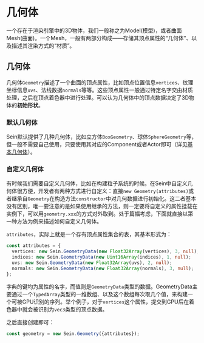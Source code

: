 # 几何体

一个存在于渲染引擎中的3D物体，我们一般称之为Model(模型)，或者曲面Mesh(曲面)。一个Mesh，一般有两部分构成——存储其顶点属性的“几何体”、以及描述其渲染方式的“材质”。

## 几何体

几何体`Geometry`描述了一个曲面的顶点属性，比如顶点位置信息`vertices`、纹理坐标信息`uvs`、法线数据`normals`等等。这些顶点属性一般通过特定名字交由材质处理，之后在顶点着色器中进行处理。可以认为几何体中的顶点数据决定了3D物体的**初始形状**。

### 默认几何体

Sein默认提供了几种几何体，比如立方体`BoxGeometry`、球体`SphereGeometry`等，但一般不需要自己使用，只要使用其对应的Component或者Actor即可（详见[基本几何体](../basic-components/bsp)）。

### 自定义几何体

有时候我们需要自定义几何体，比如在构建粒子系统的时候。在Sein中自定义几何体很方便，开发者有两种方式进行自定义：直接`new Geometry(attributes)`或者继承自`Geometry`在构造方法`constructor`中对几何数据进行初始化。这二者基本没有区别，唯一要注意的是如果使用继承的方法，则一定要将自定义的属性挂载在实例下，可以用`geometry.xxx`的方式对外取到。处于篇幅考虑，下面就直接以第一种方法为例来描述如何自定义几何体。  

`attributes`，实际上就是一个存有顶点属性集合的表，其基本形式为：

```ts
const attributes = {
  vertices: new Sein.GeometryData(new Float32Array(vertices), 3, null);
  indices: new Sein.GeometryData(new Uint16Array(indices), 1, null);
  uvs: new Sein.GeometryData(new Float32Array(uvs), 2, null);
  normals: new Sein.GeometryData(new Float32Array(normals), 3, null);
};
```

字典的键均为属性的名字，而值则是`GeometryData`类型的数据。GeometryData主要通过一个`TypedArray`类型的一维数组、以及这个数组每次取几个值，来构建一个可被GPU识别的序列。举个例子，对于`vertices`这个属性，提交到GPU后在着色器中就会被识别为`vec3`类型的顶点数据。  

之后直接创建即可：

```ts
const geometry = new Sein.Geometry({attributes});
```
